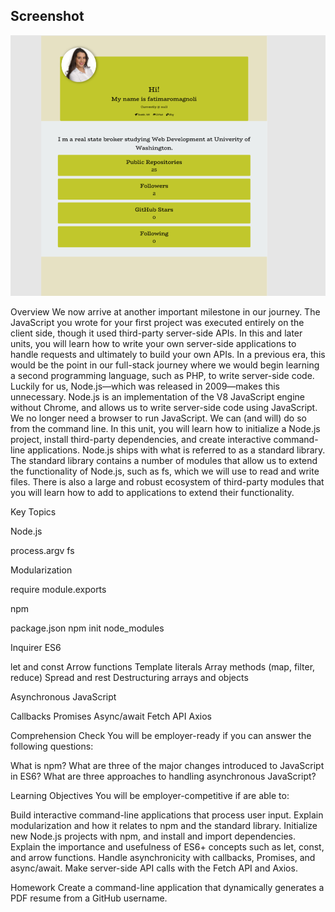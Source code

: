 

## Screenshot
![Image description](./assets/green.PNG)

Overview
We now arrive at another important milestone in our journey. The JavaScript you wrote for your first project was executed entirely on the client side, though it used third-party server-side APIs. In this and later units, you will learn how to write your own server-side applications to handle requests and ultimately to build your own APIs.
In a previous era, this would be the point in our full-stack journey where we would begin learning a second programming language, such as PHP, to write server-side code. Luckily for us, Node.js—which was released in 2009—makes this unnecessary. Node.js is an implementation of the V8 JavaScript engine without Chrome, and allows us to write server-side code using JavaScript. We no longer need a browser to run JavaScript. We can (and will) do so from the command line.
In this unit, you will learn how to initialize a Node.js project, install third-party dependencies, and create interactive command-line applications. Node.js ships with what is referred to as a standard library. The standard library contains a number of modules that allow us to extend the functionality of Node.js, such as fs, which we will use to read and write files. There is also a large and robust ecosystem of third-party modules that you will learn how to add to applications to extend their functionality.

Key Topics

Node.js

process.argv
fs


Modularization

require
module.exports


npm

package.json
npm init
node_modules


Inquirer
ES6

let and const
Arrow functions
Template literals
Array methods (map, filter, reduce)
Spread and rest
Destructuring arrays and objects


Asynchronous JavaScript

Callbacks
Promises
Async/await
Fetch API
Axios




Comprehension Check
You will be employer-ready if you can answer the following questions:

What is npm?
What are three of the major changes introduced to JavaScript in ES6?
What are three approaches to handling asynchronous JavaScript?


Learning Objectives
You will be employer-competitive if are able to:

Build interactive command-line applications that process user input.
Explain modularization and how it relates to npm and the standard library.
Initialize new Node.js projects with npm, and install and import dependencies.
Explain the importance and usefulness of ES6+ concepts such as let, const, and arrow functions.
Handle asynchronicity with callbacks, Promises, and async/await.
Make server-side API calls with the Fetch API and Axios.


Homework
Create a command-line application that dynamically generates a PDF resume from a GitHub username.






